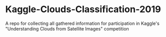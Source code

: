 # Kaggle-Clouds-Classification-2019
A repo for collecting all gathered information for participation in Kaggle's "Understanding Clouds from Satellite Images" competition 
